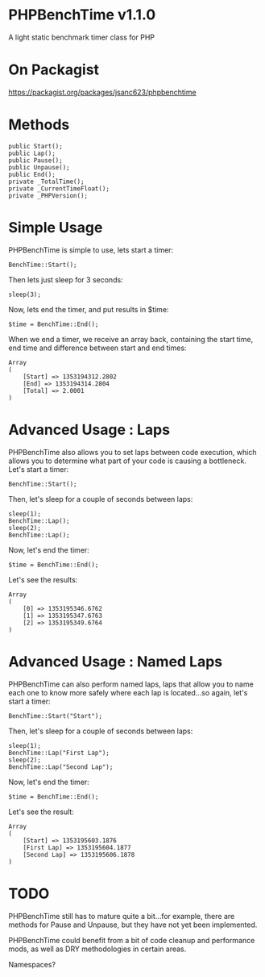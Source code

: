 PHPBenchTime v1.1.0
===================

A light static benchmark timer class for PHP

On Packagist
============
https://packagist.org/packages/jsanc623/phpbenchtime

Methods
=======
```
public Start();
public Lap();
public Pause();
public Unpause();
public End();
private _TotalTime();
private _CurrentTimeFloat();
private _PHPVersion();
```

Simple Usage
============
PHPBenchTime is simple to use, lets start a timer:

```
BenchTime::Start();
```

Then lets just sleep for 3 seconds:
```
sleep(3);
```

Now, lets end the timer, and put results in $time:
```
$time = BenchTime::End();
```

When we end a timer, we receive an array back, containing the start time,
end time and difference between start and end times:
```
Array
(
    [Start] => 1353194312.2802
    [End] => 1353194314.2804
    [Total] => 2.0001
)
```

Advanced Usage : Laps
=====================

PHPBenchTime also allows you to set laps between code execution, which allows 
you to determine what part of your code is causing a bottleneck. Let's start a timer:

```
BenchTime::Start();
```

Then, let's sleep for a couple of seconds between laps:
```
sleep(1);
BenchTime::Lap();
sleep(2);
BenchTime::Lap();
```

Now, let's end the timer:
```
$time = BenchTime::End();
```

Let's see the results:
```
Array
(
    [0] => 1353195346.6762
    [1] => 1353195347.6763
    [2] => 1353195349.6764
)
```

Advanced Usage : Named Laps
===========================
PHPBenchTime can also perform named laps, laps that allow you to name each one
to know more safely where each lap is located...so again, let's start a timer:
```
BenchTime::Start("Start");
```

Then, let's sleep for a couple of seconds between laps:
```
sleep(1);
BenchTime::Lap("First Lap");
sleep(2);
BenchTime::Lap("Second Lap");
```

Now, let's end the timer:
```
$time = BenchTime::End();
```

Let's see the result:
```
Array
(
    [Start] => 1353195603.1876
    [First Lap] => 1353195604.1877
    [Second Lap] => 1353195606.1878
)
```

TODO
====
PHPBenchTime still has to mature quite a bit...for example, there are methods 
for Pause and Unpause, but they have not yet been implemented.

PHPBenchTime could benefit from a bit of code cleanup and performance mods, 
as well as DRY methodologies in certain areas.

Namespaces? 
